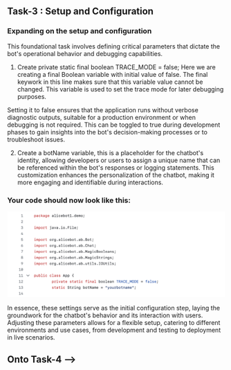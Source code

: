 ## Task-3 : Setup and Configuration

### Expanding on the setup and configuration
This foundational task involves defining critical parameters that dictate the bot's operational behavior and debugging capabilities.

1. Create private static final boolean TRACE_MODE = false; Here we are creating a final Boolean
variable with initial value of false. The final keywork in this line makes sure that this
variable value cannot be changed. This variable is used to set the trace mode for later
debugging purposes.

Setting it to false ensures that the application runs without verbose diagnostic outputs, suitable for a production environment or when debugging is not required. This can be toggled to true during development phases to gain insights into the bot's decision-making processes or to troubleshoot issues.

2. Create a botName variable, this is a placeholder for the chatbot's identity, allowing developers or users to assign a unique name that can be referenced within the bot's responses or logging statements. This customization enhances the personalization of the chatbot, making it more engaging and identifiable during interactions.

### Your code should now look like this:

![Setting up the project](/images/5.png)

In essence, these settings serve as the initial configuration step, laying the groundwork for the chatbot's behavior and its interaction with users. Adjusting these parameters allows for a flexible setup, catering to different environments and use cases, from development and testing to deployment in live scenarios.

## Onto Task-4 -->
